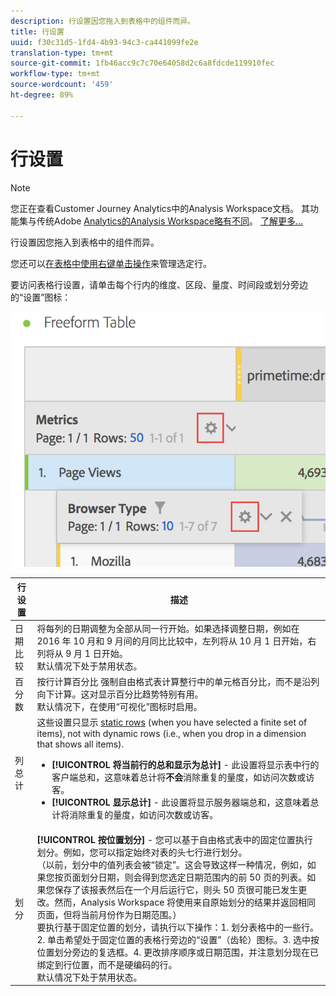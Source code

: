 ```yaml
---
description: 行设置因您拖入到表格中的组件而异。
title: 行设置
uuid: f30c31d5-1fd4-4b93-94c3-ca441099fe2e
translation-type: tm+mt
source-git-commit: 1fb46acc9c7c70e64058d2c6a8fdcde119910fec
workflow-type: tm+mt
source-wordcount: '459'
ht-degree: 89%

---
```



# 行设置

>[!NOTE]
>
>您正在查看Customer Journey Analytics中的Analysis Workspace文档。 其功能集与传统Adobe [Analytics的Analysis Workspace略有不同](https://docs.adobe.com/content/help/zh-Hans/analytics/analyze/analysis-workspace/home.html)。 [了解更多...](/help/getting-started/cja-aa.md)

行设置因您拖入到表格中的组件而异。

您还可以[在表格中使用右键单击操作](/help/analysis-workspace/visualizations/freeform-table.md)来管理选定行。

要访问表格行设置，请单击每个行内的维度、区段、量度、时间段或划分旁边的“设置”图标：

![](assets/row-settings.png)

| 行设置 | 描述 |
|--- |--- |
| 日期比较 | 将每列的日期调整为全部从同一行开始。如果选择调整日期，例如在 2016 年 10 月和 9 月间的月同比比较中，左列将从 10 月 1 日开始，右列将从 9 月 1 日开始。<br>默认情况下处于禁用状态。 |
| 百分数 | 按行计算百分比 强制自由格式表计算整行中的单元格百分比，而不是沿列向下计算。这对显示百分比趋势特别有用。<br>默认情况下，在使用“可视化”图标时启用。 |
| 列总计 | 这些设置只显示 [static rows](/help/analysis-workspace/build-workspace-project/column-row-settings/manual-vs-dynamic-rows.md) (when you have selected a finite set of items), not with dynamic rows (i.e., when you drop in a dimension that shows all items).<ul><li>**[!UICONTROL 将当前行的总和显示为总计]** - 此设置将显示表中行的客户端总和，这意味着总计将&#x200B;**不会**&#x200B;消除重复的量度，如访问次数或访客。</li><li>**[!UICONTROL 显示总计]** - 此设置将显示服务器端总和，这意味着总计将消除重复的量度，如访问次数或访客。</li></ul> |
| 划分 | **[!UICONTROL 按位置划分]** - 您可以基于自由格式表中的固定位置执行划分。例如，您可以指定始终对表的头七行进行划分。<br>（以前，划分中的值列表会被“锁定”。这会导致这样一种情况，例如，如果您按页面划分日期，则会得到您选定日期范围内的前 50 页的列表。如果您保存了该报表然后在一个月后运行它，则头 50 页很可能已发生更改。然而，Analysis Workspace 将使用来自原始划分的结果并返回相同页面，但将当前月份作为日期范围。）<br>要执行基于固定位置的划分，请执行以下操作：1. 划分表格中的一些行。2. 单击希望处于固定位置的表格行旁边的“设置”（齿轮）图标。3. 选中按位置划分旁边的复选框。4. 更改排序顺序或日期范围，并注意划分现在已绑定到行位置，而不是硬编码的行。<br>默认情况下处于禁用状态。 |